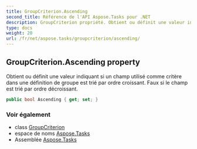 ```yaml
---
title: GroupCriterion.Ascending
second_title: Référence de l'API Aspose.Tasks pour .NET
description: GroupCriterion propriété. Obtient ou définit une valeur indiquant si un champ utilisé comme critère dans une définition de groupe est trié par ordre croissant. Faux si le champ est trié par ordre décroissant.
type: docs
weight: 20
url: /fr/net/aspose.tasks/groupcriterion/ascending/
---
```

## GroupCriterion.Ascending property

Obtient ou définit une valeur indiquant si un champ utilisé comme critère dans une définition de groupe est trié par ordre croissant. Faux si le champ est trié par ordre décroissant.

```csharp
public bool Ascending { get; set; }
```

### Voir également

* class [GroupCriterion](../)
* espace de noms [Aspose.Tasks](../../groupcriterion/)
* Assemblée [Aspose.Tasks](../../../)


